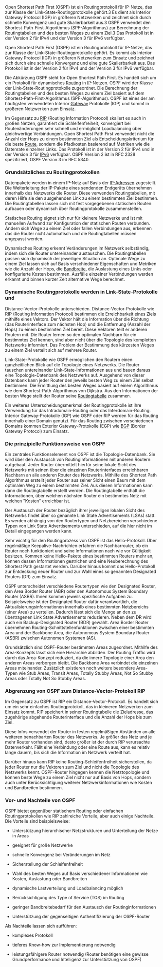 Open Shortest Path First (OSPF) ist ein Routingprotokoll für IP-Netze, das zur Klasse der Link-State-Routingprotokolle gehört.3 Es dient als Interior Gateway Protocol (IGP) in größeren Netzwerken und zeichnet sich durch schnelle Konvergenz und gute Skalierbarkeit aus.3 OSPF verwendet den Shortest-Path-First-Algorithmus (SPF-Algorithmus) zur Berechnung der Routingtabellen und des besten Weges zu einem Ziel.3 Das Protokoll ist in der Version 2 für IPv4 und der Version 3 für IPv6 verfügbar.



Open Shortest Path First (OSPF) ist ein Routingprotokoll für IP-Netze, das zur Klasse der Link-State-Routingprotokolle gehört. Es kommt als Interior Gateway Protocol (IGP) in größeren Netzwerken zum Einsatz und zeichnet sich durch eine schnelle Konvergenz und eine gute Skalierbarkeit aus. Das Protokoll ist in der Version 2 für IPv4 und der Version 3 für IPv6 verfügbar.


Die Abkürzung OSPF steht für Open Shortest Path First. Es handelt sich um ein Protokoll für dynamisches [Routing](https://www.ip-insider.de/was-ist-der-unterschied-zwischen-routing-und-switching-a-1077049/) in [IP](https://www.ip-insider.de/was-ist-ip-a-812352/)-Netzen. OSPF wird der Klasse der Link-State-Routingprotokolle zugeordnet. Die Berechnung der Routingtabellen und des besten Weges zu einem Ziel basiert auf dem Shortest-Path-First-Algorithmus (SPF-Algorithmus). OSPF ist eines der am häufigsten verwendeten Interior [Gateway](https://www.ip-insider.de/was-ist-ein-gateway-a-581268/) Protokolle (IGP) und kommt in größeren Netzwerken zum Einsatz.

Im Gegensatz zu [RIP](https://www.ip-insider.de/was-ist-rip-routing-information-protocol-a-90bf1d6dc342483264271a1e56008682/) (Routing Information Protocol) skaliert es auch in großen Netzen, garantiert die Schleifenfreiheit, konvergiert bei Routenänderungen sehr schnell und ermöglicht Loadbalancing über gleichwertige Verbindungen. Open Shortest Path First verwendet nicht die Anzahl der Hops zu einem bestimmten Ziel als Entscheidungskriterium für die beste [Route](https://www.ip-insider.de/was-ist-ein-router-a-751339/), sondern die Pfadkosten basierend auf Metriken wie die Datenrate einzelner Links. Das Protokoll ist in der Version 2 für IPv4 und in der Version 3 für [IPv6](https://www.ip-insider.de/was-ist-ipv6-a-642703/) verfügbar. OSPF Version 2 ist in RFC 2328 spezifiziert, OSPF Version 3 im RFC 5340.

### Grundsätzliches zu Routingprotokollen

Datenpakete werden in einem IP-Netz auf Basis der [IP-Adressen](https://www.ip-insider.de/was-ist-eine-ip-adresse-a-781830/) zugestellt. Die Weiterleitung der IP-Pakete eines sendenden Endgeräts übernehmen innerhalb des Netzwerks die Router. Diese verwenden Routingtabellen, mit deren Hilfe sie den ausgehenden Link zu einem bestimmten Ziel bestimmen. Die Routingtabellen lassen sich mit fest vorgegebenen statischen Routen aufbauen oder dynamisch über Routingprotokolle zusammenstellen.

Statisches Routing eignet sich nur für kleinere Netzwerke und ist mit manuellen Aufwand zur Konfiguration der statischen Routen verbunden. Ändern sich Wege zu einem Ziel oder fallen Verbindungen aus, erkennen das die Router nicht automatisch und die Routingtabellen müssen angepasst werden.

Dynamisches Routing erkennt Veränderungen im Netzwerk selbständig, indem sich die Router untereinander austauschen. Die Routingtabellen passen sich dynamisch der jeweiligen Situation an. Optimale Wege zu einem Ziel lassen sich auf Basis verschiedener Eigenschaften und Metriken wie die Anzahl der Hops, die [Bandbreite](https://www.ip-insider.de/was-ist-bandbreite-a-aa9b63cf1d5fe248691ca7432f00d18d/), die Auslastung eines Links oder konfigurierte Kosten bestimmen. Ausfälle einzelner Verbindungen werden erkannt und binnen kurzer Zeit alternative Wege berechnet.

### Dynamische Routingprotokolle werden in Link-State-Protokolle und

Distance-Vector-Protokolle unterschieden. Distance-Vector-Protokolle wie RIP (Routing Information Protocol) bestimmen die Erreichbarkeit eines Ziels mithilfe eines Vektors. Der Vektor hält die Information über die Richtung (das Routerinterface zum nächsten Hop) und die Entfernung (Anzahl der Hops) zu einem bestimmten Ziel bereit. Diese Vektoren teilt er anderen Routern mit. Die Router lernen so den optimalen Nachbarn für ein bestimmtes Ziel kennen, sind aber nicht über die Topologie des kompletten Netzwerks informiert. Das Problem der Bestimmung des kürzesten Weges zu einem Ziel verteilt sich auf mehrere Router.

Link-State-Protokolle wie OSPF ermöglichen den Routern einen ganzheitlichen Blick auf die Topologie eines Netzwerks. Die Router tauschen untereinander Link-State-Informationen aus und bauen daraus eine Topologie-Datenbank des Netzwerks auf. Ausgehend von dieser Datenbank kann jeder Router den jeweils besten Weg zu einem Ziel selbst bestimmen. Die Ermittlung des besten Weges basiert auf einem Algorithmus wie dem Shortest-Path-Algorithmus von Dijkstra. Aus den Informationen der besten Wege stellt der Router seine [Routingtabelle](https://www.ip-insider.de/was-ist-eine-routing-table-a-665204/) zusammen.

Ein weiteres Unterscheidungsmerkmal der Routingprotokolle ist ihre Verwendung für das Intradomain-Routing oder das Interdomain-Routing. Interior Gateway-Protokolle (IGP) wie OSPF oder RIP werden für das Routing innerhalb einer Domain genutzt. Für das Routing zwischen verschiedenen Domains kommen Exterior Gateway-Protokolle (EGP) wie [BGP](https://www.ip-insider.de/was-ist-das-border-gateway-protocol-bgp-a-804823/) (Border Gateway Protocol) zum Einsatz.

### Die prinzipielle Funktionsweise von OSPF

Ein zentrales Funktionselement von OSPF ist die Topologie-Datenbank. Sie wird über den Austausch von Routinginformationen mit anderen Routern aufgebaut. Jeder Router übermittelt hierfür seine lokale Sicht des Netzwerks mit seinen über die einzelnen Routerinterfaces erreichbaren Nachbarn an alle anderen Router des Netzwerks. Mithilfe des Shortest Path Algorithmus erstellt jeder Router aus seiner Sicht einen Baum mit dem optimalen Weg zu einem bestimmten Ziel. Aus diesen Informationen kann dann die Routingtabelle erstellt werden. Die Routingtabelle enthält die Informationen, über welchen nächsten Router ein bestimmtes Netz mit welchen "Kosten" erreichbar ist.


Der Austausch der Router bezüglich ihrer jeweiligen lokalen Sicht des Netzwerks findet über so genannte Link State Advertisements (LSAs) statt. Es werden abhängig von den Routertypen und Netzbereichen verschiedene Typen von Link State Advertisements unterschieden, auf die hier nicht im Detail eingegangen werden kann.

Sehr wichtig für den Routingprozess von OSPF ist das Hello-Protokoll. Über regelmäßige Keepalive-Nachrichten erfahren die Nachbarrouter, ob ein Router noch funktioniert und seine Informationen nach wie vor Gültigkeit besitzen. Kommen keine Hello-Pakete eines bestimmten Routers mehr an, können dessen Informationen gestrichen und eine Neuberechnung des Shortest Path gestartet werden. Darüber hinaus kommt das Hello-Protokoll zur Entdeckung neuer Router und zur Wahl eines so genannten Designated Routers (DR) zum Einsatz.

OSPF unterscheidet verschiedene Routertypen wie den Designated Router, den Area Border Router (ABR) oder den Autonomous System Boundary Router (ASBR). Ihnen kommen jeweils spezifische Aufgaben zu. Beispielsweise ist der Designated Router dafür verantwortlich, die Aktualisierungsinformationen innerhalb eines bestimmten Netzbereichs (einer Area) zu verteilen. Dadurch lässt sich die Menge an den zu übertragenen Link State Advertisements reduzieren. Neben dem DR wird auch ein Backup-Designated Router (BDR) gewählt. Area Border Router übernehmen Routing-Schnittstellenfunktionen zwischen einer bestimmten Area und der Backbone Area, die Autonomous System Boundary Router (ASBR) zwischen Autonomen Systemen (AS).

Grundsätzlich sind OSPF-Router bestimmten Areas zugeordnet. Mithilfe des Area-Konzepts lässt sich eine Hierarchie abbilden. Der Routing Traffic wird durch das Area-Konzept reduziert, da die innere Topologie einer Area den anderen Areas verborgen bleibt. Die Backbone Area verbindet die einzelnen Areas miteinander. Zusätzlich existieren noch weitere besondere Area-Typen wie Stub Areas, Transit Areas, Totally Stubby Areas, Not So Stubby Areas oder Totally Not So Stubby Areas.

### Abgrenzung von OSPF zum Distance-Vector-Protokoll RIP

Im Gegensatz zu OSPF ist RIP ein Distance-Vector-Protokoll. Es handelt sich um ein sehr einfaches Routingprotokoll, das in kleineren Netzwerken zum Einsatz kommt. RIP speichert in seiner Routingtabelle die Zieladresse, das zugehörige abgehende Routerinterface und die Anzahl der Hops bis zum Ziel.

Diese Infos versendet der Router in festen regelmäßigen Abständen an alle weiteren benachbarten Router des Netzwerks. Je größer das Netz und je mehr Router vorhanden sind, desto größer ist der durch RIP verursachte Datenverkehr. Fällt eine Verbindung oder eine Route aus, kann es relativ lange dauern, bis sich die Information im Netzwerk verteilt hat.

Darüber hinaus kann RIP keine Routing-Schleifenfreiheit sicherstellen, da jeder Router nur die Vektoren zum Ziel und nicht die Topologie des Netzwerks kennt. OSPF-Router hingegen kennen die Netztopologie und können beste Wege zu einem Ziel nicht nur auf Basis von Hops, sondern auch unter Berücksichtigung weiterer Netzwerkinformationen wie Kosten und Bandbreiten bestimmen.

### Vor- und Nachteile von OSPF

OSPF bietet gegenüber statischem Routing oder einfachen Routingprotokollen wie RIP zahlreiche Vorteile, aber auch einige Nachteile. Die Vorteile sind beispielsweise:

- Unterstützung hierarchischer Netzstrukturen und Unterteilung der Netze in Areas

- geeignet für große Netzwerke

- schnelle Konvergenz bei Veränderungen im Netz

- Sicherstellung der Schleifenfreiheit

- Wahl des besten Weges auf Basis verschiedener Informationen wie Kosten, Auslastung oder Bandbreiten

- dynamische Lastverteilung und Loadbalancing möglich

- Berücksichtigung des Type of Service (TOS) im Routing

- geringer Bandbreitebedarf für den Austausch der Routinginformationen

- Unterstützung der gegenseitigen Authentifizierung der OSPF-Router

Als Nachteile lassen sich aufführen:

- komplexes Protokoll

- tieferes Know-how zur Implementierung notwendig

- leistungsfähigere Router notwendig (Router benötigen eine gewisse Grundperformance und Intelligenz zur Unterstützung von OSPF)




